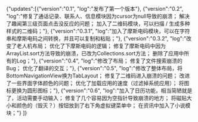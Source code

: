 {"updates":[{"version":"0.1",
"log":"发布了第一个版本"},
{"version":"0.2",
"log":"修复了通话记录、联系人、信息模块因为cursor为null导致的崩溃；
解决了趣闻第三级页面点击没反应的问题；
加入了二维码模块，可以扫描 / 生成多种样式的二维码；"},
{"version":"0.3.1",
"log":"加入了摩斯电码模块，可以在字符串和摩斯电码之间转换，并且可以复制和粘贴；"},
{"version":"0.3.2",
"log":"改变了老人机布局；
优化了下摩斯电码的逻辑；
修复了摩斯电码中因为ArrayList.sort方法导致的崩溃，已改为Collections.sort方法；
删除了应用中所有的Log；"},
{"version":"0.4",
"log":"修改了布局；
修复了文件搜索崩溃的Bug；
优化了翻译的交互；"},
{"version":"0.5",
"log":"修改了整体布局，将BottomNavigationView换为TabLayout；
修复了二维码进入崩溃的问题；
改进了一些界面字体颜色的问题；
优化了加载应用的速度（过滤掉系统应用）；
将图标更换为圆形图标；"},
{"version":"0.6",
"log":"加入了日历功能，相当简陋就是了，活动需要手动输入；
修复了几个容易因为空指针导致崩溃的地方；
将磁贴大小和颜色的（毁灭？）按钮放到了右下角虚拟键菜单中；
在资讯中加入了小说模块；"}
]}